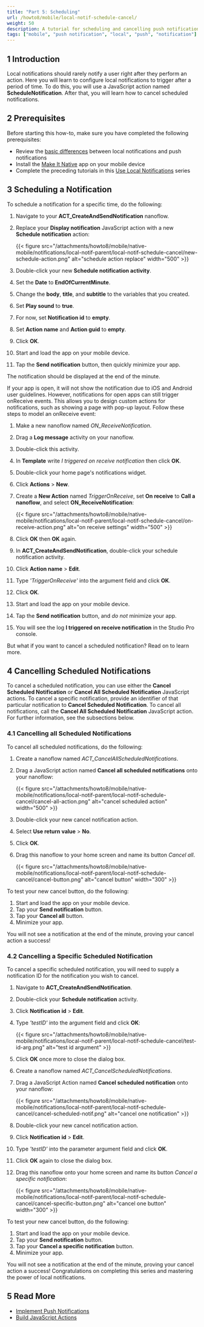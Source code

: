 ```yaml
---
title: "Part 5: Scheduling"
url: /howto8/mobile/local-notif-schedule-cancel/
weight: 50
description: A tutorial for scheduling and cancelling push notifications.
tags: ["mobile", "push notification", "local", "push", "notification"]
---
```


## 1 Introduction

Local notifications should rarely notify a user right after they perform an action. Here you will learn to configure local notifications to trigger after a period of time. To do this, you will use a JavaScript action named **ScheduleNotification**. After that, you will learn how to cancel scheduled notifications.

## 2 Prerequisites

Before starting this how-to, make sure you have completed the following prerequisites:

* Review the [basic differences](https://developer.apple.com/library/archive/documentation/NetworkingInternet/Conceptual/RemoteNotificationsPG/) between local notifications and push notifications
* Install the [Make It Native](/refguide8/getting-the-make-it-native-app/) app on your mobile device
* Complete the preceding tutorials in this [Use Local Notifications](/howto8/mobile/local-notif-parent/) series

## 3 Scheduling a Notification

To schedule a notification for a specific time, do the following:

1. Navigate to your **ACT_CreateAndSendNotification** nanoflow. 
2. Replace your **Display notification** JavaScript action with a new **Schedule notification** action:

    {{< figure src="/attachments/howto8/mobile/native-mobile/notifications/local-notif-parent/local-notif-schedule-cancel/new-schedule-action.png" alt="schedule action replace"   width="500"  >}}

3. Double-click your new **Schedule notification activity**.
4. Set the **Date** to **EndOfCurrentMinute**.
5. Change the **body**, **title**, and **subtitle** to the variables that you created.
6. Set **Play sound** to **true**.
7. For now, set **Notification id** to **empty**.
8. Set **Action name** and **Action guid** to **empty**.
9. Click **OK**.
10. Start and load the app on your mobile device.
11. Tap the **Send notification** button, then quickly minimize your app.

The notification should be displayed at the end of the minute.

If your app is open, it will not show the notification due to iOS and Android user guidelines. However, notifications for open apps can still trigger onReceive events. This allows you to design custom actions for notifications, such as showing a page with pop-up layout. Follow these steps to model an onReceive event:

1. Make a new nanoflow named *ON_ReceiveNotification*.
2. Drag a **Log message** activity on your nanoflow.
3. Double-click this activity. 
4. In **Template** write *I triggered on receive notification* then click **OK**.
5. Double-click your home page's notifications widget.
6. Click **Actions** > **New**.
7. Create a **New Action** named *TriggerOnReceive*, set **On receive** to **Call a nanoflow**, and select **ON_ReceiveNotification**:

    {{< figure src="/attachments/howto8/mobile/native-mobile/notifications/local-notif-parent/local-notif-schedule-cancel/on-receive-action.png" alt="on receive settings"   width="500"  >}}

8. Click **OK** then **OK** again.
9. In **ACT_CreateAndSendNotification**, double-click your schedule notification activity.
10. Click **Action name** > **Edit**.
11. Type *'TriggerOnReceive'* into the argument field and click **OK**.
12. Click **OK**.
13. Start and load the app on your mobile device.
14. Tap the **Send notification** button, and *do not* minimize your app.
15. You will see the log **I triggered on receive notification** in the Studio Pro console.

But what if you want to cancel a scheduled notification? Read on to learn more.

## 4 Cancelling Scheduled Notifications

To cancel a scheduled notification, you can use either the **Cancel Scheduled Notification** or **Cancel All Scheduled Notification** JavaScript actions. To cancel a specific notification, provide an identifier of that particular notification to **Cancel Scheduled Notification**. To cancel all notifications, call the **Cancel All Scheduled Notification** JavaScript action. For further information, see the subsections below.

### 4.1 Cancelling all Scheduled Notifications

To cancel all scheduled notifications, do the following:

1. Create a nanoflow named  *ACT_CancelAllScheduledNotifications*.
2. Drag a JavaScript action named **Cancel all scheduled notifications** onto your nanoflow: 

    {{< figure src="/attachments/howto8/mobile/native-mobile/notifications/local-notif-parent/local-notif-schedule-cancel/cancel-all-action.png" alt="cancel scheduled action"   width="500"  >}}

3. Double-click your new cancel notification action.
4. Select  **Use return value** > **No**.
5. Click **OK**.
6. Drag this nanoflow to your home screen and name its button *Cancel all*.

    {{< figure src="/attachments/howto8/mobile/native-mobile/notifications/local-notif-parent/local-notif-schedule-cancel/cancel-button.png" alt="cancel button"   width="300"  >}}

To test your new cancel button, do the following:

1. Start and load the app on your mobile device.
2. Tap your **Send notification** button.
3. Tap your **Cancel all** button.
4. Minimize your app.

You will not see a notification at the end of the minute, proving your cancel action a success!

### 4.2 Cancelling a Specific Scheduled Notification

To cancel a specific scheduled notification, you will need to supply a notification ID for the notification you wish to cancel. 

1. Navigate to **ACT_CreateAndSendNotification**.
2. Double-click your **Schedule notification** activity.
3. Click **Notification id** > **Edit**. 
4. Type *'testID'* into the argument field and click **OK**:

    {{< figure src="/attachments/howto8/mobile/native-mobile/notifications/local-notif-parent/local-notif-schedule-cancel/test-id-arg.png" alt="test id argument" >}}

5. Click **OK** once more to close the dialog box. 
6. Create a nanoflow named *ACT_CancelScheduledNotifications*.
7. Drag a JavaScript Action named **Cancel scheduled notification** onto your nanoflow:

    {{< figure src="/attachments/howto8/mobile/native-mobile/notifications/local-notif-parent/local-notif-schedule-cancel/cancel-scheduled-notif.png" alt="cancel one notification" >}}

8. Double-click your new cancel notification action.
9. Click **Notification id** > **Edit**.
10. Type *'testID'* into the parameter argument field and click **OK**.
11. Click **OK** again to close the dialog box.
12. Drag this nanoflow onto your home screen and name its button *Cancel a specific notification*:

    {{< figure src="/attachments/howto8/mobile/native-mobile/notifications/local-notif-parent/local-notif-schedule-cancel/cancel-specific-button.png" alt="cancel one button"   width="300"  >}}

To test your new cancel button, do the following:

1. Start and load the app on your mobile device.
2. Tap your **Send notification** button.
3. Tap your **Cancel a specific notification** button.
4. Minimize your app.

You will not see a notification at the end of the minute, proving your cancel action a success! Congratulations on completing this series and mastering the power of local notifications.

## 5 Read More

* [Implement Push Notifications](/howto8/mobile/implementation-guide/)
* [Build JavaScript Actions](/howto8/extensibility/build-javascript-actions/)
